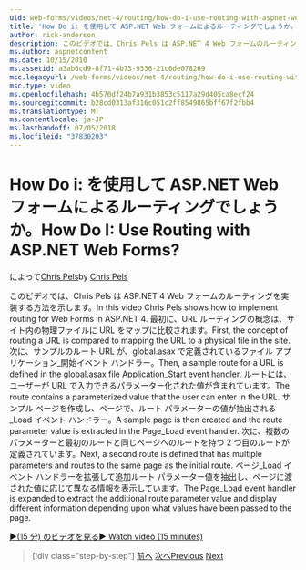 ```yaml
---
uid: web-forms/videos/net-4/routing/how-do-i-use-routing-with-aspnet-web-forms
title: 'How Do i: を使用して ASP.NET Web フォームによるルーティングでしょうか。 | Microsoft Docs'
author: rick-anderson
description: このビデオでは、Chris Pels は ASP.NET 4 Web フォームのルーティングを実装する方法を示します。 最初に、URL ルーティングの概念は p に URL をマップに比較しています.
ms.author: aspnetcontent
ms.date: 10/15/2010
ms.assetid: a3ab6cd9-8f71-4b73-9336-21c0de078269
msc.legacyurl: /web-forms/videos/net-4/routing/how-do-i-use-routing-with-aspnet-web-forms
msc.type: video
ms.openlocfilehash: 4b570df24b7a931b3853c5117a29d405ca8ecf24
ms.sourcegitcommit: b28cd0313af316c051c2ff8549865bff67f2fbb4
ms.translationtype: MT
ms.contentlocale: ja-JP
ms.lasthandoff: 07/05/2018
ms.locfileid: "37830203"
---
```

<a name="how-do-i-use-routing-with-aspnet-web-forms"></a><span data-ttu-id="4cf7d-105">How Do i: を使用して ASP.NET Web フォームによるルーティングでしょうか。</span><span class="sxs-lookup"><span data-stu-id="4cf7d-105">How Do I: Use Routing with ASP.NET Web Forms?</span></span>
====================
<span data-ttu-id="4cf7d-106">によって[Chris Pels](https://twitter.com/chrispels)</span><span class="sxs-lookup"><span data-stu-id="4cf7d-106">by [Chris Pels](https://twitter.com/chrispels)</span></span>

<span data-ttu-id="4cf7d-107">このビデオでは、Chris Pels は ASP.NET 4 Web フォームのルーティングを実装する方法を示します。</span><span class="sxs-lookup"><span data-stu-id="4cf7d-107">In this video Chris Pels shows how to implement routing for Web Forms in ASP.NET 4.</span></span> <span data-ttu-id="4cf7d-108">最初に、URL ルーティングの概念は、サイト内の物理ファイルに URL をマップに比較されます。</span><span class="sxs-lookup"><span data-stu-id="4cf7d-108">First, the concept of routing a URL is compared to mapping the URL to a physical file in the site.</span></span> <span data-ttu-id="4cf7d-109">次に、サンプルのルート URL が、global.asax で定義されているファイル アプリケーション\_開始イベント ハンドラー。</span><span class="sxs-lookup"><span data-stu-id="4cf7d-109">Then, a sample route for a URL is defined in the global.asax file Application\_Start event handler.</span></span> <span data-ttu-id="4cf7d-110">ルートには、ユーザーが URL で入力できるパラメーター化された値が含まれています。</span><span class="sxs-lookup"><span data-stu-id="4cf7d-110">The route contains a parameterized value that the user can enter in the URL.</span></span> <span data-ttu-id="4cf7d-111">サンプル ページを作成し、ページで、ルート パラメーターの値が抽出される\_Load イベント ハンドラー。</span><span class="sxs-lookup"><span data-stu-id="4cf7d-111">A sample page is then created and the route parameter value is extracted in the Page\_Load event handler.</span></span> <span data-ttu-id="4cf7d-112">次に、複数のパラメーターと最初のルートと同じページへのルートを持つ 2 つ目のルートが定義されています。</span><span class="sxs-lookup"><span data-stu-id="4cf7d-112">Next, a second route is defined that has multiple parameters and routes to the same page as the initial route.</span></span> <span data-ttu-id="4cf7d-113">ページ\_Load イベント ハンドラーを拡張して追加ルート パラメーター値を抽出し、ページに渡された値に応じて異なる情報を表示しています。</span><span class="sxs-lookup"><span data-stu-id="4cf7d-113">The Page\_Load event handler is expanded to extract the additional route parameter value and display different information depending upon what values have been passed to the page.</span></span>

[<span data-ttu-id="4cf7d-114">&#9654;(15 分) のビデオを見る</span><span class="sxs-lookup"><span data-stu-id="4cf7d-114">&#9654; Watch video (15 minutes)</span></span>](https://channel9.msdn.com/Blogs/ASP-NET-Site-Videos/how-do-i-use-routing-with-aspnet-web-forms)

> [!div class="step-by-step"]
> <span data-ttu-id="4cf7d-115">[前へ](aspnet-4-quick-hit-outbound-webforms-routing.md)
> [次へ](how-do-i-work-with-urls-in-aspnet-routing.md)</span><span class="sxs-lookup"><span data-stu-id="4cf7d-115">[Previous](aspnet-4-quick-hit-outbound-webforms-routing.md)
[Next](how-do-i-work-with-urls-in-aspnet-routing.md)</span></span>
